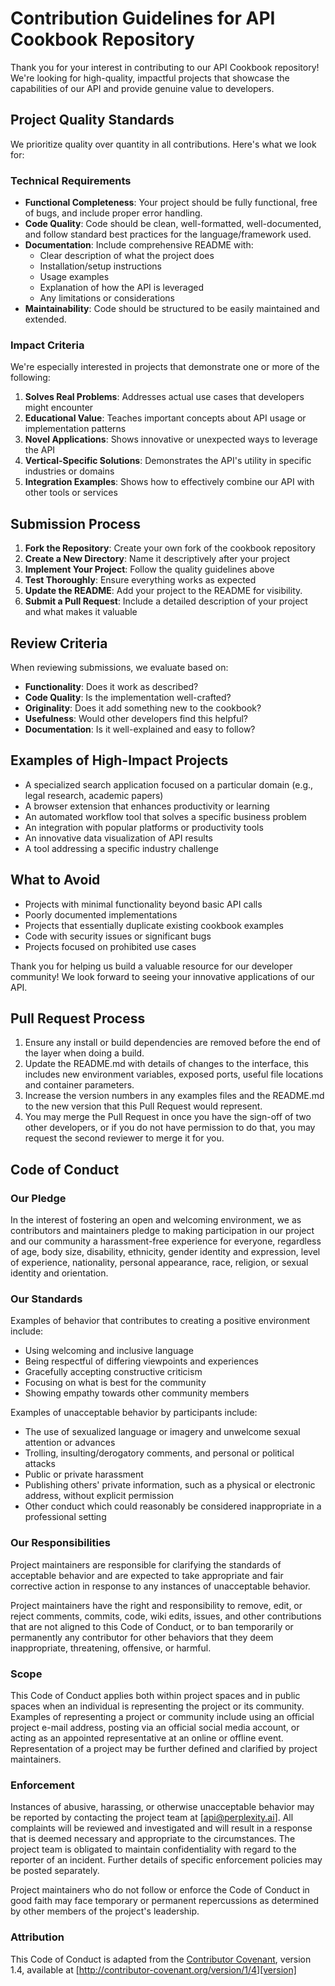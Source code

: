 # Contribution Guidelines for API Cookbook Repository

Thank you for your interest in contributing to our API Cookbook repository! We're looking for high-quality, impactful projects that showcase the capabilities of our API and provide genuine value to developers.

## Project Quality Standards

We prioritize quality over quantity in all contributions. Here's what we look for:

### Technical Requirements

- **Functional Completeness**: Your project should be fully functional, free of bugs, and include proper error handling.
- **Code Quality**: Code should be clean, well-formatted, well-documented, and follow standard best practices for the language/framework used.
- **Documentation**: Include comprehensive README with:
  - Clear description of what the project does
  - Installation/setup instructions
  - Usage examples
  - Explanation of how the API is leveraged
  - Any limitations or considerations
- **Maintainability**: Code should be structured to be easily maintained and extended.

### Impact Criteria

We're especially interested in projects that demonstrate one or more of the following:

1. **Solves Real Problems**: Addresses actual use cases that developers might encounter
2. **Educational Value**: Teaches important concepts about API usage or implementation patterns
3. **Novel Applications**: Shows innovative or unexpected ways to leverage the API
4. **Vertical-Specific Solutions**: Demonstrates the API's utility in specific industries or domains
5. **Integration Examples**: Shows how to effectively combine our API with other tools or services

## Submission Process

1. **Fork the Repository**: Create your own fork of the cookbook repository
2. **Create a New Directory**: Name it descriptively after your project
3. **Implement Your Project**: Follow the quality guidelines above
4. **Test Thoroughly**: Ensure everything works as expected
5. **Update the README**: Add your project to the README for visibility.
6. **Submit a Pull Request**: Include a detailed description of your project and what makes it valuable

## Review Criteria

When reviewing submissions, we evaluate based on:

- **Functionality**: Does it work as described?
- **Code Quality**: Is the implementation well-crafted?
- **Originality**: Does it add something new to the cookbook?
- **Usefulness**: Would other developers find this helpful?
- **Documentation**: Is it well-explained and easy to follow?

## Examples of High-Impact Projects

- A specialized search application focused on a particular domain (e.g., legal research, academic papers)
- A browser extension that enhances productivity or learning
- An automated workflow tool that solves a specific business problem
- An integration with popular platforms or productivity tools
- An innovative data visualization of API results
- A tool addressing a specific industry challenge

## What to Avoid

- Projects with minimal functionality beyond basic API calls
- Poorly documented implementations
- Projects that essentially duplicate existing cookbook examples
- Code with security issues or significant bugs
- Projects focused on prohibited use cases

Thank you for helping us build a valuable resource for our developer community! We look forward to seeing your innovative applications of our API.

## Pull Request Process

1. Ensure any install or build dependencies are removed before the end of the layer when doing a 
   build.
2. Update the README.md with details of changes to the interface, this includes new environment 
   variables, exposed ports, useful file locations and container parameters.
3. Increase the version numbers in any examples files and the README.md to the new version that this
   Pull Request would represent. 
4. You may merge the Pull Request in once you have the sign-off of two other developers, or if you 
   do not have permission to do that, you may request the second reviewer to merge it for you.

## Code of Conduct

### Our Pledge

In the interest of fostering an open and welcoming environment, we as
contributors and maintainers pledge to making participation in our project and
our community a harassment-free experience for everyone, regardless of age, body
size, disability, ethnicity, gender identity and expression, level of experience,
nationality, personal appearance, race, religion, or sexual identity and
orientation.

### Our Standards

Examples of behavior that contributes to creating a positive environment
include:

* Using welcoming and inclusive language
* Being respectful of differing viewpoints and experiences
* Gracefully accepting constructive criticism
* Focusing on what is best for the community
* Showing empathy towards other community members

Examples of unacceptable behavior by participants include:

* The use of sexualized language or imagery and unwelcome sexual attention or
advances
* Trolling, insulting/derogatory comments, and personal or political attacks
* Public or private harassment
* Publishing others' private information, such as a physical or electronic
  address, without explicit permission
* Other conduct which could reasonably be considered inappropriate in a
  professional setting

### Our Responsibilities

Project maintainers are responsible for clarifying the standards of acceptable
behavior and are expected to take appropriate and fair corrective action in
response to any instances of unacceptable behavior.

Project maintainers have the right and responsibility to remove, edit, or
reject comments, commits, code, wiki edits, issues, and other contributions
that are not aligned to this Code of Conduct, or to ban temporarily or
permanently any contributor for other behaviors that they deem inappropriate,
threatening, offensive, or harmful.

### Scope

This Code of Conduct applies both within project spaces and in public spaces
when an individual is representing the project or its community. Examples of
representing a project or community include using an official project e-mail
address, posting via an official social media account, or acting as an appointed
representative at an online or offline event. Representation of a project may be
further defined and clarified by project maintainers.

### Enforcement

Instances of abusive, harassing, or otherwise unacceptable behavior may be
reported by contacting the project team at [api@perplexity.ai]. All
complaints will be reviewed and investigated and will result in a response that
is deemed necessary and appropriate to the circumstances. The project team is
obligated to maintain confidentiality with regard to the reporter of an incident.
Further details of specific enforcement policies may be posted separately.

Project maintainers who do not follow or enforce the Code of Conduct in good
faith may face temporary or permanent repercussions as determined by other
members of the project's leadership.

### Attribution

This Code of Conduct is adapted from the [Contributor Covenant][homepage], version 1.4,
available at [http://contributor-covenant.org/version/1/4][version]

[homepage]: http://contributor-covenant.org
[version]: http://contributor-covenant.org/version/1/4/
